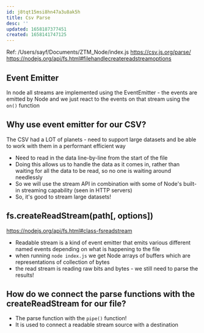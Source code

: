 ```yaml
---
id: j8tqt15msi8hn47a3u8ak5h
title: Csv Parse
desc: ''
updated: 1658187377451
created: 1658141747125
---
```

Ref: /Users/sayf/Documents/ZTM_Node/index.js
https://csv.js.org/parse/
https://nodejs.org/api/fs.html#filehandlecreatereadstreamoptions

## Event Emitter
In node all streams are implemented using the EventEmitter - the events are emitted by Node and we just react to the events on that stream using the `on()` function

## Why use event emitter for our CSV?
The CSV had a LOT of planets - need to support large datasets and be able to work with them in a performant efficient way
- Need to read in the data line-by-line from the start of the file
- Doing this allows us to handle the data as it comes in, rather than waiting for all the data to be read, so no one is waiting around needlessly
- So we will use the stream API in combination with some of Node's built-in streaming capability (seen in HTTP servers)
- So, it's good to stream large datasets!

## fs.createReadStream(path[, options])
https://nodejs.org/api/fs.html#class-fsreadstream
- Readable stream is a kind of event emitter that emits various different named events depending on what is happening to the file
- when running `node index.js` we get Node arrays of buffers which are representations of collection of bytes 
- the read stream is reading raw bits and bytes - we still need to parse the results!

## How do we connect the parse functions with the createReadStream for our file?
- The parse function with the `pipe()` function!
- It is used to connect a readable stream source with a destination


